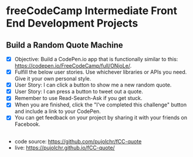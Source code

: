 # freeCodeCamp Intermediate Front End Development Projects
## Build a Random Quote Machine 

 - [X] Objective: Build a CodePen.io app that is functionally similar to this: https://codepen.io/FreeCodeCamp/full/ONjoLe/.
 - [X] Fulfill the below user stories. Use whichever libraries or APIs you need. Give it your own personal style.
 - [X] User Story: I can click a button to show me a new random quote.
 - [X] User Story: I can press a button to tweet out a quote.
 - [X] Remember to use Read-Search-Ask if you get stuck.
 - [X] When you are finished, click the "I've completed this challenge" button and include a link to your CodePen. 
 - [X] You can get feedback on your project by sharing it with your friends on Facebook.

## 
 * code source: https://github.com/pujolchr/fCC-quote
 * live: https://pujolchr.github.io/fCC-quote/


